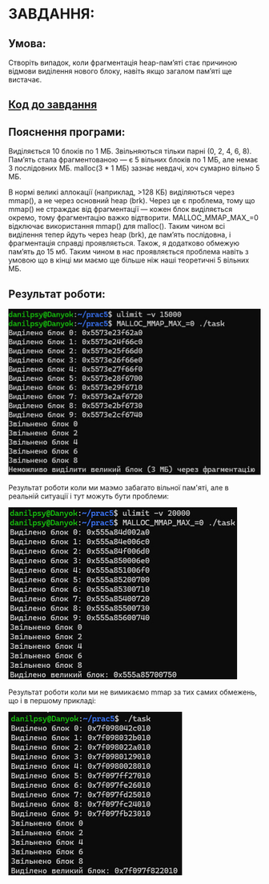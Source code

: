 # ЗАВДАННЯ:

## Умова:

Створіть випадок, коли фрагментація heap-пам’яті стає причиною відмови виділення нового блоку, навіть якщо загалом пам’яті ще вистачає.

## [Код до завдання](task.c)

## Пояснення програми:

Виділяється 10 блоків по 1 МБ. Звільняються тільки парні (0, 2, 4, 6, 8). Пам’ять стала фрагментованою — є 5 вільних блоків по 1 МБ, але немає 3 послідовних МБ. malloc(3 * 1 МБ) зазнає невдачі, хоч сумарно вільно 5 МБ.

В нормі великі аллокації (наприклад, >128 КБ) виділяються через mmap(), а не через основний heap (brk). Через це є проблема, тому що mmap() не страждає від фрагментації — кожен блок виділяється окремо, тому фрагментацію важко відтворити. MALLOC_MMAP_MAX_=0 відключає використання mmap() для malloc(). Таким чином всі виділення тепер йдуть через heap (brk), де пам’ять послідовна, і фрагментація справді проявляється. Також, я додатково обмежую пам’ять до 15 мб. Таким чином в нас проявляється проблема навіть з умовою що в кінці ми маємо ще більше ніж наші теоретичні 5 вільних МБ.

## Результат роботи:

![](1.jpg)

Результат роботи коли ми маэмо забагато вільної пам'яті, але в реальній ситуації і тут можуть бути проблеми:

![](2.jpg)

Результат роботи коли ми не вимикаємо mmap за тих самих обмежень, що і в першому прикладі:

![](3.jpg)